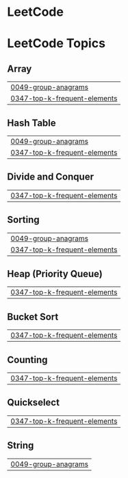 # LeetCode
 

<!---LeetCode Topics Start-->
# LeetCode Topics
## Array
|  |
| ------- |
| [0049-group-anagrams](https://github.com/VidaMaleki/LeetCode/tree/master/0049-group-anagrams) |
| [0347-top-k-frequent-elements](https://github.com/VidaMaleki/LeetCode/tree/master/0347-top-k-frequent-elements) |
## Hash Table
|  |
| ------- |
| [0049-group-anagrams](https://github.com/VidaMaleki/LeetCode/tree/master/0049-group-anagrams) |
| [0347-top-k-frequent-elements](https://github.com/VidaMaleki/LeetCode/tree/master/0347-top-k-frequent-elements) |
## Divide and Conquer
|  |
| ------- |
| [0347-top-k-frequent-elements](https://github.com/VidaMaleki/LeetCode/tree/master/0347-top-k-frequent-elements) |
## Sorting
|  |
| ------- |
| [0049-group-anagrams](https://github.com/VidaMaleki/LeetCode/tree/master/0049-group-anagrams) |
| [0347-top-k-frequent-elements](https://github.com/VidaMaleki/LeetCode/tree/master/0347-top-k-frequent-elements) |
## Heap (Priority Queue)
|  |
| ------- |
| [0347-top-k-frequent-elements](https://github.com/VidaMaleki/LeetCode/tree/master/0347-top-k-frequent-elements) |
## Bucket Sort
|  |
| ------- |
| [0347-top-k-frequent-elements](https://github.com/VidaMaleki/LeetCode/tree/master/0347-top-k-frequent-elements) |
## Counting
|  |
| ------- |
| [0347-top-k-frequent-elements](https://github.com/VidaMaleki/LeetCode/tree/master/0347-top-k-frequent-elements) |
## Quickselect
|  |
| ------- |
| [0347-top-k-frequent-elements](https://github.com/VidaMaleki/LeetCode/tree/master/0347-top-k-frequent-elements) |
## String
|  |
| ------- |
| [0049-group-anagrams](https://github.com/VidaMaleki/LeetCode/tree/master/0049-group-anagrams) |
<!---LeetCode Topics End-->